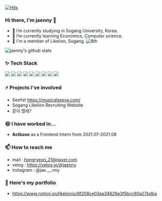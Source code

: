 [![Hits](https://hits.seeyoufarm.com/api/count/incr/badge.svg?url=https%3A%2F%2Fgithub.com%2Fjaenny&count_bg=%2379C83D&title_bg=%23555555&icon=&icon_color=%23E7E7E7&title=hits&edge_flat=false)](https://hits.seeyoufarm.com)
### Hi there, I'm jaenny 👋
- 🔭 I’m currently studying in Sogang University, Korea.
- 🌱 I’m currently learning Economics, Computer science.
- 🦁 I'm a member of Likelion, Sogang. ![8th](https://likelion-badge.herokuapp.com/api/likelion_shield_badge?generation=8)

![jaenny's github stats](https://github-readme-stats.vercel.app/api?username=jaenny)


### ✨ Tech Stack
<img src="https://img.shields.io/badge/python-3776AB?style=for-the-badge&logo=python&logoColor=white"> <img src="https://img.shields.io/badge/django-092E20?style=for-the-badge&logo=django&logoColor=white"> <img src="https://img.shields.io/badge/html-E34F26?style=for-the-badge&logo=html5&logoColor=white"> <img src="https://img.shields.io/badge/css-1572B6?style=for-the-badge&logo=css3&logoColor=white"> <img src="https://img.shields.io/badge/javascript-F7DF1E?style=for-the-badge&logo=javascript&logoColor=black"> <img src="https://img.shields.io/badge/jquery-0769AD?style=for-the-badge&logo=jquery&logoColor=white"> <img src="https://img.shields.io/badge/bootstrap-7952B3?style=for-the-badge&logo=bootstrap&logoColor=white"> <img src="https://img.shields.io/badge/react-61DAFB?style=for-the-badge&logo=react&logoColor=black">  <img src="https://img.shields.io/badge/github-181717?style=for-the-badge&logo=github&logoColor=white"> 


### ⚡ Projects I've involved
- SeeYa! https://musicalseeya.com/
- Sogang Likelion Recruiting Website
- 같이 할래? 


### 😄 I have worked in...
- **Actbase** as a Frontend Intern from 2021.07-2021.08


### 📫 How to reach me
- mail : hongryeon_21@naver.com
- velog : https://velog.io/@jaenny
- instagram : @jae.__.nny


### 💬 Here's my portfolio
- https://www.notion.so/likelionjs/8f208ce03aa34829a3f5bcc80a27bdba



<!--
**jaenny/jaenny** is a ✨ _special_ ✨ repository because its `README.md` (this file) appears on your GitHub profile.

Here are some ideas to get you started:

- 🔭 I’m currently studying in Sogang University, Korea.
- 🌱 I’m currently learning Economics, Computer science.
- 👯 I’m looking to collaborate on ...
- 🤔 I’m looking for help with ...
- 💬 Ask me about ...
- 📫 How to reach me: ...
- 😄 Pronouns: ...
- ⚡ Fun fact: ...
-->
